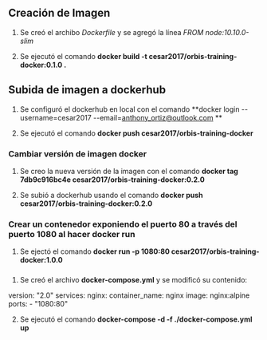 ## Creación de Imagen

1. Se creó el archibo *Dockerfile* y se agregó la línea *FROM node:10.10.0-slim*

2. Se ejecutó el comando **docker build -t cesar2017/orbis-training-docker:0.1.0 .**

## Subida de imagen a dockerhub

1. Se configuró el dockerhub en local con el comando **docker login --username=cesar2017 --email=anthony_ortiz@outlook.com **

2. Se ejecutó el comando **docker push cesar2017/orbis-training-docker**

### Cambiar versión de imagen docker

1. Se creo la nueva versión de la imagen con el comando **docker tag 7db9c916bc4e cesar2017/orbis-training-docker:0.2.0**

2. Se subió a dockerhub usando el comando **docker push cesar2017/orbis-training-docker:0.2.0**

### Crear un contenedor exponiendo el puerto 80 a través del puerto 1080 al hacer docker run

1. Se ejectó el comando **docker run -p 1080:80 cesar2017/orbis-training-docker:1.0.0**


### 

1. Se creó el archivo **docker-compose.yml** y se modificó su contenido:

version: "2.0"
services:
   nginx:
     container_name: nginx
     image: nginx:alpine
     ports:
       - "1080:80"

2. Se ejecutó el comando **docker-compose -d -f ./docker-compose.yml up**
